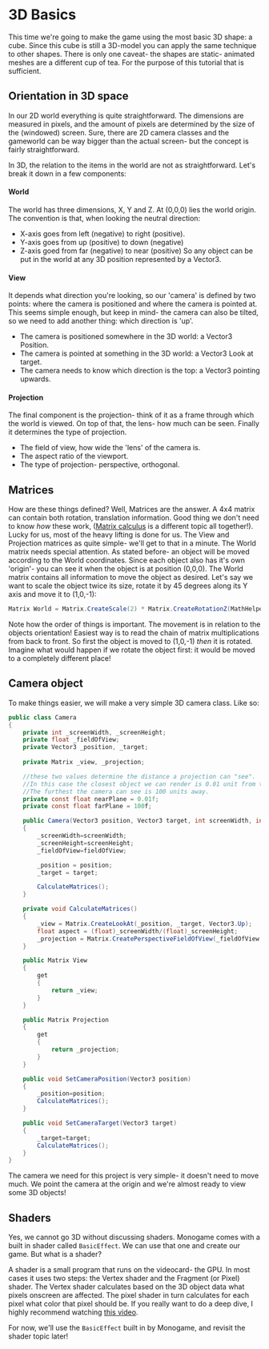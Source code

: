 # 3D Basics
This time we're going to make the game using the most basic 3D shape: a cube. Since this cube is still a 3D-model you can apply the same technique to other shapes. There is only one caveat- the shapes are static- animated meshes are a different cup of tea. For the purpose of this tutorial that is sufficient.

## Orientation in 3D space
In our 2D world everything is quite straightforward. The dimensions are measured in pixels, and the amount of pixels are determined by the size of the (windowed) screen. Sure, there are 2D camera classes and the gameworld can be way bigger than the actual screen- but the concept is fairly straightforward. 

In 3D, the relation to the items in the world are not as straightforward. Let's break it down in a few components:

#### World
The world has three dimensions, X, Y and Z. At (0,0,0) lies the world origin.
The convention is that, when looking the neutral direction:
* X-axis goes from left (negative) to right (positive). 
* Y-axis goes from up (positive) to down (negative)
* Z-axis goed from far (negative) to near (positive)
So any object can be put in the world at any 3D position represented by a Vector3.

#### View
It depends what direction you're looking, so our 'camera' is defined by two points: where the camera is positioned and where the camera is pointed at. This seems simple enough, but keep in mind- the camera can also be tilted, so we need to add another thing: which direction is 'up'. 
* The camera is positioned somewhere in the 3D world: a Vector3 Position.
* The camera is pointed at something in the 3D world: a Vector3 Look at target.
* The camera needs to know which direction is the top: a Vector3 pointing upwards.

#### Projection
The final component is the projection- think of it as a frame through which the world is viewed. On top of that, the lens- how much can be seen. Finally it determines the type of projection.
* The field of view, how wide the 'lens' of the camera is.
* The aspect ratio of the viewport.
* The type of projection- perspective, orthogonal.

## Matrices
How are these things defined? Well, Matrices are the answer. A 4x4 matrix can contain both rotation, translation information. Good thing we don't need to know *how* these work, ([Matrix calculus](https://en.wikipedia.org/wiki/Matrix_(mathematics)) is a different topic all together!). Lucky for us, most of the heavy lifting is done for us.
The View and Projection matrices as quite simple- we'll get to that in a minute. The World matrix needs special attention. 
As stated before- an object will be moved according to the World coordinates. Since each object also has it's own 'origin'- you can see it when the object is at position (0,0,0). The World matrix contains all information to move the object as desired.
Let's say we want to scale the object twice its size, rotate it by 45 degrees along its Y axis and move it to (1,0,-1):
```csharp
Matrix World = Matrix.CreateScale(2) * Matrix.CreateRotationZ(MathHelper.ToRadians(45))*Matrix.CreateTranslation(New Vector3(1,0,-1));
```
Note how the order of things is important. The movement is in relation to the objects orientation! Easiest way is to read the chain of matrix multiplications from back to front. So first the object is moved to (1,0,-1) *then* it is rotated. Imagine what would happen if we rotate the object first: it would be moved to a completely different place!

## Camera object
To make things easier, we will make a very simple 3D camera class. Like so:

```csharp
public class Camera
{
    private int _screenWidth, _screenHeight;
    private float _fieldOfView;
    private Vector3 _position, _target;
    
    private Matrix _view, _projection;

    //these two values determine the distance a projection can "see". 
    //In this case the closest object we can render is 0.01 unit from the camera.
    //The furthest the camera can see is 100 units away. 
    private const float nearPlane = 0.01f;
    private const float farPlane = 100f;

    public Camera(Vector3 position, Vector3 target, int screenWidth, int screenHeight, float fieldOfView)
    {
        _screenWidth=screenWidth;
        _screenHeight=screenHeight;
        _fieldOfView=fieldOfView;

        _position = position;
        _target = target;

        CalculateMatrices();
    }

    private void CalculateMatrices()
    {
        _view = Matrix.CreateLookAt(_position, _target, Vector3.Up);
        float aspect = (float)_screenWidth/(float)_screenHeight;
        _projection = Matrix.CreatePerspectiveFieldOfView(_fieldOfView, aspect, nearPlane, farPlane);
    }

    public Matrix View
    {
        get
        {
            return _view;
        }
    }

    public Matrix Projection
    {
        get
        {
            return _projection;
        }
    }

    public void SetCameraPosition(Vector3 position)
    {
        _position=position;
        CalculateMatrices();
    }

    public void SetCameraTarget(Vector3 target)
    {
        _target=target;
        CalculateMatrices();
    }
}
```
The camera we need for this project is very simple- it doesn't need to move much. We point the camera at the origin and we're almost ready to view some 3D objects!

## Shaders
Yes, we cannot go 3D without discussing shaders. Monogame comes with a built in shader called `BasicEffect`. We can use that one and create our game. But what is a shader?

A shader is a small program that runs on the videocard- the GPU. In most cases it uses two steps: the Vertex shader and the Fragment (or Pixel) shader. The Vertex shader calculates based on the 3D object data what pixels onscreen are affected. The pixel shader in turn calculates for each pixel what color that pixel should be. If you really want to do a deep dive, I highly recommend watching [this video](https://www.youtube.com/watch?v=C8YtdC8mxTU).

For now, we'll use the `BasicEffect` built in by Monogame, and revisit the shader topic later!
